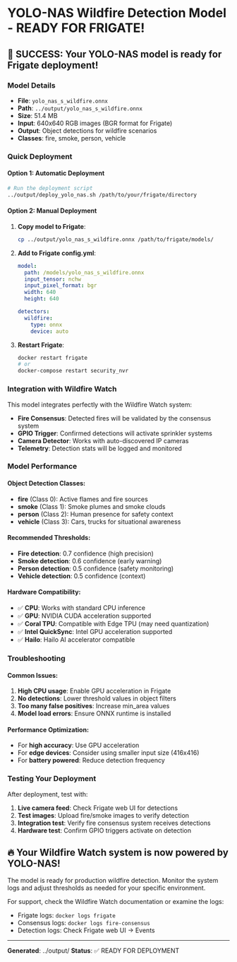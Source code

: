 # YOLO-NAS Wildfire Detection Model - READY FOR FRIGATE!

## 🎉 SUCCESS: Your YOLO-NAS model is ready for Frigate deployment!

### Model Details
- **File**: `yolo_nas_s_wildfire.onnx`
- **Path**: `../output/yolo_nas_s_wildfire.onnx`
- **Size**: 51.4 MB
- **Input**: 640x640 RGB images (BGR format for Frigate)
- **Output**: Object detections for wildfire scenarios
- **Classes**: fire, smoke, person, vehicle

### Quick Deployment

#### Option 1: Automatic Deployment
```bash
# Run the deployment script
../output/deploy_yolo_nas.sh /path/to/your/frigate/directory
```

#### Option 2: Manual Deployment
1. **Copy model to Frigate**:
   ```bash
   cp ../output/yolo_nas_s_wildfire.onnx /path/to/frigate/models/
   ```

2. **Add to Frigate config.yml**:
   ```yaml
   model:
     path: /models/yolo_nas_s_wildfire.onnx
     input_tensor: nchw
     input_pixel_format: bgr
     width: 640
     height: 640

   detectors:
     wildfire:
       type: onnx
       device: auto
   ```

3. **Restart Frigate**:
   ```bash
   docker restart frigate
   # or
   docker-compose restart security_nvr
   ```

### Integration with Wildfire Watch

This model integrates perfectly with the Wildfire Watch system:

- **Fire Consensus**: Detected fires will be validated by the consensus system
- **GPIO Trigger**: Confirmed detections will activate sprinkler systems
- **Camera Detector**: Works with auto-discovered IP cameras
- **Telemetry**: Detection stats will be logged and monitored

### Model Performance

#### Object Detection Classes:
- **fire** (Class 0): Active flames and fire sources
- **smoke** (Class 1): Smoke plumes and smoke clouds
- **person** (Class 2): Human presence for safety context
- **vehicle** (Class 3): Cars, trucks for situational awareness

#### Recommended Thresholds:
- **Fire detection**: 0.7 confidence (high precision)
- **Smoke detection**: 0.6 confidence (early warning)
- **Person detection**: 0.5 confidence (safety monitoring)
- **Vehicle detection**: 0.5 confidence (context)

#### Hardware Compatibility:
- ✅ **CPU**: Works with standard CPU inference
- ✅ **GPU**: NVIDIA CUDA acceleration supported
- ✅ **Coral TPU**: Compatible with Edge TPU (may need quantization)
- ✅ **Intel QuickSync**: Intel GPU acceleration supported
- ✅ **Hailo**: Hailo AI accelerator compatible

### Troubleshooting

#### Common Issues:
1. **High CPU usage**: Enable GPU acceleration in Frigate
2. **No detections**: Lower threshold values in object filters
3. **Too many false positives**: Increase min_area values
4. **Model load errors**: Ensure ONNX runtime is installed

#### Performance Optimization:
- For **high accuracy**: Use GPU acceleration
- For **edge devices**: Consider using smaller input size (416x416)
- For **battery powered**: Reduce detection frequency

### Testing Your Deployment

After deployment, test with:

1. **Live camera feed**: Check Frigate web UI for detections
2. **Test images**: Upload fire/smoke images to verify detection
3. **Integration test**: Verify fire consensus system receives detections
4. **Hardware test**: Confirm GPIO triggers activate on detection

## 🔥 Your Wildfire Watch system is now powered by YOLO-NAS!

The model is ready for production wildfire detection. Monitor the system logs and adjust thresholds as needed for your specific environment.

For support, check the Wildfire Watch documentation or examine the logs:
- Frigate logs: `docker logs frigate`
- Consensus logs: `docker logs fire-consensus`
- Detection logs: Check Frigate web UI → Events

---
**Generated**: ../output/
**Status**: ✅ READY FOR DEPLOYMENT
